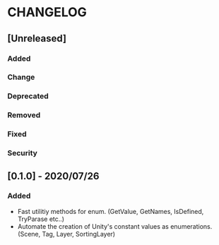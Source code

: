 # CHANGELOG

## [Unreleased]

### Added

### Change

### Deprecated

### Removed

### Fixed

### Security


## [0.1.0] - 2020/07/26

### Added

- Fast utilitiy methods for enum. (GetValue, GetNames, IsDefined, TryParase etc..)
- Automate the creation of Unity's constant values as enumerations. (Scene, Tag, Layer, SortingLayer)


